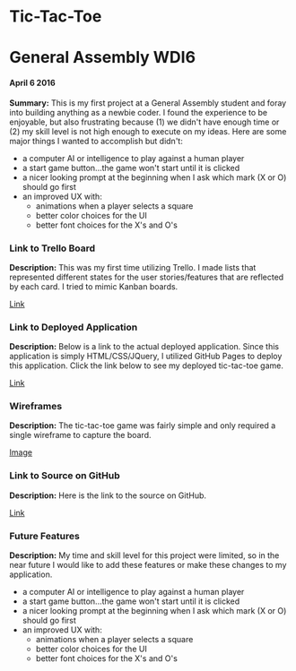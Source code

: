 #   Tic-Tac-Toe
#  General Assembly WDI6
#### April 6 2016
__Summary:__
This is my first project at a General Assembly student and foray into building anything as a newbie coder. I found the experience
to be enjoyable, but also frustrating because (1) we didn't have enough time or (2) my skill level is not high enough to
execute on my ideas. Here are some  major things I wanted to accomplish but didn't:
* a computer AI or intelligence to play against a human player
* a start game button...the game won't start until it is clicked
* a nicer looking prompt at the beginning when I ask which mark (X or O) should go first
* an improved UX with:
  * animations when a player selects a square
  * better color choices for the UI
  * better font choices for the X's and O's

### Link to Trello Board
__Description:__
This was my first time utilizing Trello. I made lists that represented different states for the user stories/features that
are reflected by each card. I tried to mimic Kanban boards.

[Link](https://trello.com/b/fnm8lDTF/tic-tac-toe-project-general-assembly)

### Link to Deployed Application
__Description:__
Below is a link to the actual deployed application. Since this application is simply HTML/CSS/JQuery, I utilized GitHub Pages
to deploy this application. Click the link below to see my deployed tic-tac-toe game.

[Link](http://nickthehustler.github.io/tic-tac-toe-game-gen-assembly)

### Wireframes
__Description:__
The tic-tac-toe game was fairly simple and only required a single wireframe to capture the board.

[Image](https://github.com/nickthehustler/tic-tac-toe-game-gen-assembly/tree/master/images/wireframe.png)


###  Link to Source on GitHub
__Description:__
Here is the link to the source on GitHub.

[Link]()

### Future Features
__Description:__
My time and skill level for this project were limited, so in the near future I would like to add these features
or make these changes to my application.

* a computer AI or intelligence to play against a human player
* a start game button...the game won't start until it is clicked
* a nicer looking prompt at the beginning when I ask which mark (X or O) should go first
* an improved UX with:
  * animations when a player selects a square
  * better color choices for the UI
  * better font choices for the X's and O's

